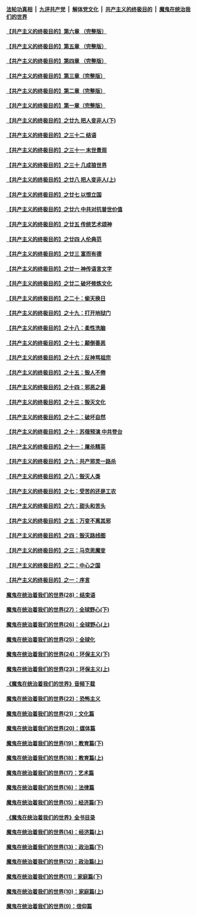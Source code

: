 

####  [法轮功真相](../../../../basic/blob/master/README.md?t=04080901) &nbsp;|&nbsp; [九评共产党](../../../../9ping.md/blob/master/README.md?t=04080901) &nbsp;|&nbsp; [解体党文化](../../../../jtdwh.md/blob/master/README.md?t=04080901)  &nbsp;|&nbsp; [共产主义的终极目的](../../../../gczydzjmd.md/blob/master/README.md?t=04080901) &nbsp;|&nbsp; [魔鬼在统治我们的世界](../../../../mgztzwmdsj.md/blob/master/README.md?t=04080901) 

#### [【共产主义的终极目的】第六章 （完整版）](../pages/nsc422/n11428913.md?t=04080901) 

#### [【共产主义的终极目的】第五章 （完整版）](../pages/nsc422/n11428912.md?t=04080901) 

#### [【共产主义的终极目的】第四章 （完整版）](../pages/nsc422/n11428907.md?t=04080901) 

#### [【共产主义的终极目的】第三章（完整版）](../pages/nsc422/n11428848.md?t=04080901) 

#### [【共产主义的终极目的】第二章（完整版）](../pages/nsc422/n11428831.md?t=04080901) 

#### [【共产主义的终极目的】第一章（完整版）](../pages/nsc422/n11417651.md?t=04080901) 

#### [【共产主义的终极目的】之廿九 把人变非人(下)](../pages/nsc422/n11344140.md?t=04080901) 

#### [【共产主义的终极目的】之三十二 结语](../pages/nsc422/n11360535.md?t=04080901) 

#### [【共产主义的终极目的】之三十一 末世景观](../pages/nsc422/n11351129.md?t=04080901) 

#### [【共产主义的终极目的】之三十 几成狼世界](../pages/nsc422/n11348280.md?t=04080901) 

#### [【共产主义的终极目的】之廿八 把人变非人(上)](../pages/nsc422/n11340492.md?t=04080901) 

#### [【共产主义的终极目的】之廿七 以恨立国](../pages/nsc422/n11336944.md?t=04080901) 

#### [【共产主义的终极目的】之廿六 中共对抗普世价值](../pages/nsc422/n11324785.md?t=04080901) 

#### [【共产主义的终极目的】之廿五 传统艺术颂神](../pages/nsc422/n11296396.md?t=04080901) 

#### [【共产主义的终极目的】之廿四 人伦典范](../pages/nsc422/n11296397.md?t=04080901) 

#### [【共产主义的终极目的】之廿三 富而有德](../pages/nsc422/n11283598.md?t=04080901) 

#### [【共产主义的终极目的】之廿一 神传语言文字](../pages/nsc422/n11263265.md?t=04080901) 

#### [【共产主义的终极目的】之廿二 破坏修炼文化](../pages/nsc422/n11245728.md?t=04080901) 

#### [【共产主义的终极目的】之二十：偷天换日](../pages/nsc422/n11238846.md?t=04080901) 

#### [【共产主义的终极目的】之十九：打开地狱门](../pages/nsc422/n11206376.md?t=04080901) 

#### [【共产主义的终极目的】之十八：柔性洗脑](../pages/nsc422/n11199994.md?t=04080901) 

#### [【共产主义的终极目的】之十七：颠倒善恶](../pages/nsc422/n11179782.md?t=04080901) 

#### [【共产主义的终极目的】之十六：反神骂祖宗](../pages/nsc422/n11166798.md?t=04080901) 

#### [【共产主义的终极目的】之十五：毁人不倦](../pages/nsc422/n11166792.md?t=04080901) 

#### [【共产主义的终极目的】之十四：邪恶之最](../pages/nsc422/n11150249.md?t=04080901) 

#### [【共产主义的终极目的】之十三：毁灭文化](../pages/nsc422/n11135227.md?t=04080901) 

#### [【共产主义的终极目的】之十二：破坏自然](../pages/nsc422/n11135214.md?t=04080901) 

#### [【共产主义的终极目的】之十：苏俄预演 中共登台](../pages/nsc422/n11118424.md?t=04080901) 

#### [【共产主义的终极目的】之十一：屠杀精英](../pages/nsc422/n11118442.md?t=04080901) 

#### [【共产主义的终极目的】之九：共产邪灵一路杀](../pages/nsc422/n11114139.md?t=04080901) 

#### [【共产主义的终极目的】之八：毁灭人类](../pages/nsc422/n11108503.md?t=04080901) 

#### [【共产主义的终极目的】之七：受苦的还是工农](../pages/nsc422/n11101809.md?t=04080901) 

#### [【共产主义的终极目的】之六：甜头和苦头](../pages/nsc422/n11096971.md?t=04080901) 

#### [【共产主义的终极目的】之五：万变不离其邪](../pages/nsc422/n11091285.md?t=04080901) 

#### [【共产主义的终极目的】之四：毁灭路线图](../pages/nsc422/n11086284.md?t=04080901) 

#### [【共产主义的终极目的】之三：马克思魔变](../pages/nsc422/n11061941.md?t=04080901) 

#### [【共产主义的终极目的】之二：中心之国](../pages/nsc422/n11047728.md?t=04080901) 

#### [【共产主义的终极目的】之一：序言](../pages/nsc422/n11086077.md?t=04080901) 

#### [魔鬼在统治着我们的世界(28)：结束语](../pages/nsc422/n10936246.md?t=04080901) 

#### [魔鬼在统治着我们的世界(27)：全球野心(下)](../pages/nsc422/n10928319.md?t=04080901) 

#### [魔鬼在统治着我们的世界(26)：全球野心(上)](../pages/nsc422/n10900318.md?t=04080901) 

#### [魔鬼在统治着我们的世界(25)：全球化](../pages/nsc422/n10788205.md?t=04080901) 

#### [魔鬼在统治着我们的世界(24)：环保主义(下)](../pages/nsc422/n10695307.md?t=04080901) 

#### [魔鬼在统治着我们的世界(23)：环保主义(上)](../pages/nsc422/n10688613.md?t=04080901) 

#### [《魔鬼在统治着我们的世界》音频下载](../pages/nsc422/n10635553.md?t=04080901) 

#### [魔鬼在统治着我们的世界(22)：恐怖主义](../pages/nsc422/n10614727.md?t=04080901) 

#### [魔鬼在统治着我们的世界(21)：文化篇](../pages/nsc422/n10597706.md?t=04080901) 

#### [魔鬼在统治着我们的世界(20)：媒体篇](../pages/nsc422/n10586579.md?t=04080901) 

#### [魔鬼在统治着我们的世界(19)：教育篇(下)](../pages/nsc422/n10564808.md?t=04080901) 

#### [魔鬼在统治着我们的世界(18)：教育篇(上)](../pages/nsc422/n10526970.md?t=04080901) 

#### [魔鬼在统治着我们的世界(17)：艺术篇](../pages/nsc422/n10499093.md?t=04080901) 

#### [魔鬼在统治着我们的世界(16)：法律篇](../pages/nsc422/n10485969.md?t=04080901) 

#### [魔鬼在统治着我们的世界(15)：经济篇(下)](../pages/nsc422/n10469975.md?t=04080901) 

#### [《魔鬼在统治着我们的世界》全书目录](../pages/nsc422/n10464261.md?t=04080901) 

#### [魔鬼在统治着我们的世界(14)：经济篇(上)](../pages/nsc422/n10457370.md?t=04080901) 

#### [魔鬼在统治着我们的世界(13)：政治篇(下)](../pages/nsc422/n10448270.md?t=04080901) 

#### [魔鬼在统治着我们的世界(12)：政治篇(上)](../pages/nsc422/n10444576.md?t=04080901) 

#### [魔鬼在统治着我们的世界(11)：家庭篇(下)](../pages/nsc422/n10440961.md?t=04080901) 

#### [魔鬼在统治着我们的世界(10)：家庭篇(上)](../pages/nsc422/n10435448.md?t=04080901) 

#### [魔鬼在统治着我们的世界(9)：信仰篇](../pages/nsc422/n10432159.md?t=04080901) 

